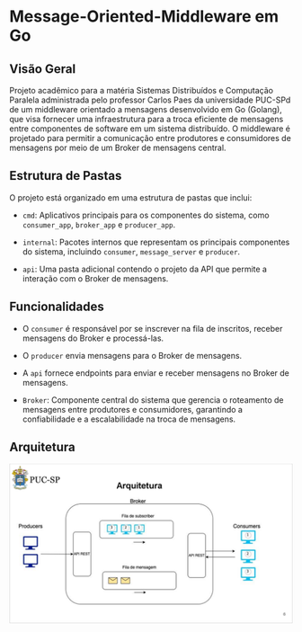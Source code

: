 # Message-Oriented-Middleware em Go

## Visão Geral

Projeto acadêmico para a matéria Sistemas Distribuídos e Computação Paralela administrada pelo professor Carlos Paes da universidade PUC-SPd de um middleware orientado a mensagens desenvolvido em Go (Golang), que visa fornecer uma infraestrutura para a troca eficiente de mensagens entre componentes de software em um sistema distribuído. O middleware é projetado para permitir a comunicação entre produtores e consumidores de mensagens por meio de um Broker de mensagens central.

## Estrutura de Pastas

O projeto está organizado em uma estrutura de pastas que inclui:

- `cmd`: Aplicativos principais para os componentes do sistema, como `consumer_app`, `broker_app` e `producer_app`.

- `internal`: Pacotes internos que representam os principais componentes do sistema, incluindo `consumer`, `message_server` e `producer`.

- `api`: Uma pasta adicional contendo o projeto da API que permite a interação com o Broker de mensagens.
  
## Funcionalidades

- O `consumer` é responsável por se inscrever na fila de inscritos, receber mensagens do Broker e processá-las.

- O `producer` envia mensagens para o Broker de mensagens.

- A `api` fornece endpoints para enviar e receber mensagens no Broker de mensagens.

- `Broker`: Componente central do sistema que gerencia o roteamento de mensagens entre produtores e consumidores, garantindo a confiabilidade e a escalabilidade na troca de mensagens.

## Arquitetura

<img src="docs/message-oriented-middleware architecture.png" alt="architecture image">


